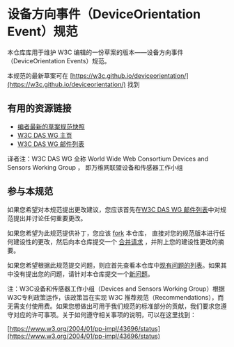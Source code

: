 # 设备方向事件（DeviceOrientation Event）规范

本仓库库用于维护 W3C 编辑的一份草案的版本——设备方向事件
（DeviceOrientation Events）规范。

本规范的最新草案可在 [https://w3c.github.io/deviceorientation/](https://w3c.github.io/deviceorientation/) 找到

## 有用的资源链接

* [编者最新的草案规范快照](https://w3c.github.io/deviceorientation/)
* [W3C DAS WG 主页](https://www.w3.org/das/)
* [W3C DAS WG 邮件列表](https://lists.w3.org/Archives/Public/public-device-apis/)

译者注：W3C DAS WG 全称 World Wide Web Consortium Devices and Sensors Working Group ，
即万维网联盟设备和传感器工作小组

## 参与本规范

如果您希望对本规范提出更改建议，您应该首先在[W3C DAS WG 邮件列表](https://lists.w3.org/Archives/Public/public-device-apis/)中对规范提出并讨论任何重要更改。

如果您希望为此规范提供补丁，您应该 [fork](https://github.com/w3c/deviceorientation/fork) 本仓库，
直接对您的规范版本进行任何建设性的更改，然后向本仓库提交一个 [合并请求](https://github.com/w3c/deviceorientation/pulls) ，并附上您的建设性更改的摘要。

如果您希望根据此规范提交问题，则应首先查看本仓库中[现有问题的列表](https://github.com/w3c/deviceorientation/issues)。如果其中没有提出您的问题，请针对本仓库提交一个[新问题](https://github.com/w3c/deviceorientation/issues/new)。

注：W3C设备和传感器工作小组（Devices and Sensors Working Group）根据W3C专利政策运作，该政策旨在实现 W3C 推荐规范（Recommendations），而无需支付使用费。如果您想做出可用于我们规范的标准部分的贡献，我们要求您遵守对应的许可事项。关于如何遵守相关事项的说明，可以在这里找到：

[https://www.w3.org/2004/01/pp-impl/43696/status](https://www.w3.org/2004/01/pp-impl/43696/status)
